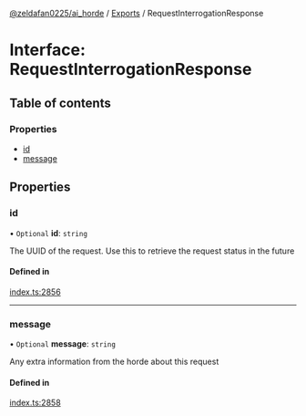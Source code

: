 [@zeldafan0225/ai_horde](../README.md) / [Exports](../modules.md) / RequestInterrogationResponse

# Interface: RequestInterrogationResponse

## Table of contents

### Properties

- [id](RequestInterrogationResponse.md#id)
- [message](RequestInterrogationResponse.md#message)

## Properties

### id

• `Optional` **id**: `string`

The UUID of the request. Use this to retrieve the request status in the future

#### Defined in

[index.ts:2856](https://github.com/ZeldaFan0225/ai_horde/blob/2b1ed8a/index.ts#L2856)

___

### message

• `Optional` **message**: `string`

Any extra information from the horde about this request

#### Defined in

[index.ts:2858](https://github.com/ZeldaFan0225/ai_horde/blob/2b1ed8a/index.ts#L2858)
